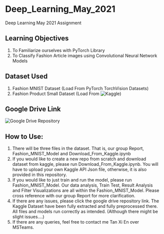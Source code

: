 # Deep_Learning_May_2021

Deep Learning May 2021 Assignment

## Learning Objectives
1. To Familiarize ourselves with PyTorch Library
2. To Classify Fashion Article images using Convolutional Neural Network Models

## Dataset Used
1. Fashion MNIST Dataset (Load From PyTorch TorchVision Datasets)
2. Fashion Product Small Dataset (Load From ![Kaggle](https://www.kaggle.com/paramaggarwal/fashion-product-images-small))

## Google Drive Link
![Google Drive Repository](https://drive.google.com/drive/folders/1SCFhdqIMTEbKVldtK2dzOHchMVCGLxUa?usp=sharing)

## How to Use:
1. There will be three files in the dataset. That is, our group Report, Fashion_MNIST_Model and Download_From_Kaggle.ipynb
2. If you would like to create a new repo from scratch and download dataset from kaggle, please run Download_From_Kaggle.ipynb. You will have to upload your own Kaggle API Json file, otherwise, it is also provided in this repository.
3. If you would like to just train and run the model, please run Fashion_MNIST_Model. Our data analysis, Train Test, Result Analysis and Filter Visualizations are all within the Fashion_MNIST_Model. Please cross reference with our group Report for more clarification.
4. If there are any issues, please click the google drive repository link. The Kaggle Dataset have been fully extracted and fully preprocessed there. All files and models run correctly as intended. (Although there might be slight issues....)
5. If there are any queries, feel free to contact me Tan Xi En over MSTeams.

